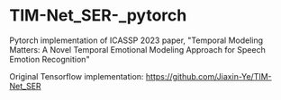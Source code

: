 # TIM-Net_SER-_pytorch
Pytorch implementation of ICASSP 2023 paper, "Temporal Modeling Matters: A Novel Temporal Emotional Modeling Approach for Speech Emotion Recognition"

Original Tensorflow implementation: https://github.com/Jiaxin-Ye/TIM-Net_SER
